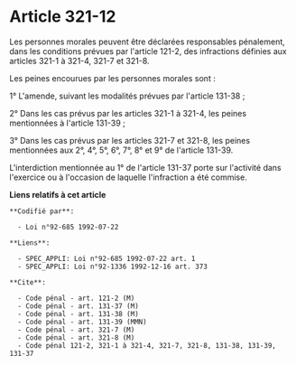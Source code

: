 # Article 321-12

Les personnes morales peuvent être déclarées responsables pénalement, dans les conditions prévues par l'article 121-2, des
infractions définies aux articles 321-1 à 321-4, 321-7 et 321-8.

Les peines encourues par les personnes morales sont :

1° L'amende, suivant les modalités prévues par l'article 131-38 ;

2° Dans les cas prévus par les articles 321-1 à 321-4, les peines mentionnées à l'article 131-39 ;

3° Dans les cas prévus par les articles 321-7 et 321-8, les peines mentionnées aux 2°, 4°, 5°, 6°, 7°, 8° et 9° de l'article
131-39.

L'interdiction mentionnée au 1° de l'article 131-37 porte sur l'activité dans l'exercice ou à l'occasion de laquelle
l'infraction a été commise.

**Liens relatifs à cet article**

	**Codifié par**:

	  - Loi n°92-685 1992-07-22

	**Liens**:

	  - SPEC_APPLI: Loi n°92-685 1992-07-22 art. 1
	  - SPEC_APPLI: Loi n°92-1336 1992-12-16 art. 373

	**Cite**:

	  - Code pénal - art. 121-2 (M)
	  - Code pénal - art. 131-37 (M)
	  - Code pénal - art. 131-38 (M)
	  - Code pénal - art. 131-39 (MMN)
	  - Code pénal - art. 321-7 (M)
	  - Code pénal - art. 321-8 (M)
	  - Code pénal 121-2, 321-1 à 321-4, 321-7, 321-8, 131-38, 131-39, 131-37
